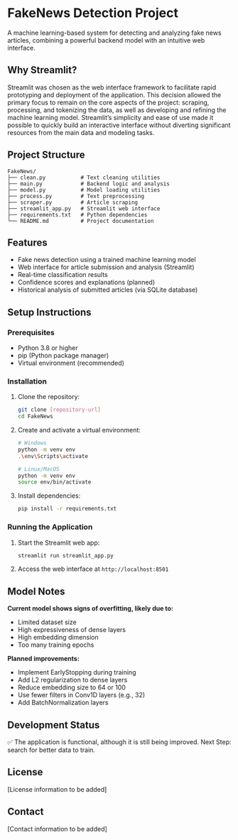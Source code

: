 # FakeNews Detection Project

A machine learning-based system for detecting and analyzing fake news articles, combining a powerful backend model with an intuitive web interface.

## Why Streamlit?

Streamlit was chosen as the web interface framework to facilitate rapid prototyping and deployment of the application. This decision allowed the primary focus to remain on the core aspects of the project: scraping, processing, and tokenizing the data, as well as developing and refining the machine learning model. Streamlit’s simplicity and ease of use made it possible to quickly build an interactive interface without diverting significant resources from the main data and modeling tasks.

## Project Structure

```
FakeNews/
├── clean.py           # Text cleaning utilities
├── main.py            # Backend logic and analysis
├── model.py           # Model loading utilities
├── process.py         # Text preprocessing
├── scraper.py         # Article scraping
├── streamlit_app.py   # Streamlit web interface
├── requirements.txt   # Python dependencies
└── README.md          # Project documentation
```

## Features

- Fake news detection using a trained machine learning model
- Web interface for article submission and analysis (Streamlit)
- Real-time classification results
- Confidence scores and explanations (planned)
- Historical analysis of submitted articles (via SQLite database)

## Setup Instructions

### Prerequisites

- Python 3.8 or higher
- pip (Python package manager)
- Virtual environment (recommended)

### Installation

1. Clone the repository:
    ```bash
    git clone [repository-url]
    cd FakeNews
    ```

2. Create and activate a virtual environment:
    ```bash
    # Windows
    python -m venv env
    .\env\Scripts\activate

    # Linux/MacOS
    python -m venv env
    source env/bin/activate
    ```

3. Install dependencies:
    ```bash
    pip install -r requirements.txt
    ```

### Running the Application

1. Start the Streamlit web app:
    ```bash
    streamlit run streamlit_app.py
    ```

2. Access the web interface at `http://localhost:8501`

## Model Notes

**Current model shows signs of overfitting, likely due to:**
- Limited dataset size
- High expressiveness of dense layers
- High embedding dimension
- Too many training epochs

**Planned improvements:**
- Implement EarlyStopping during training
- Add L2 regularization to dense layers
- Reduce embedding size to 64 or 100
- Use fewer filters in Conv1D layers (e.g., 32)
- Add BatchNormalization layers

## Development Status

✅ The application is functional, although it is still being improved. 
Next Step: search for better data to train.



## License

[License information to be added]

## Contact

[Contact information to be added]

